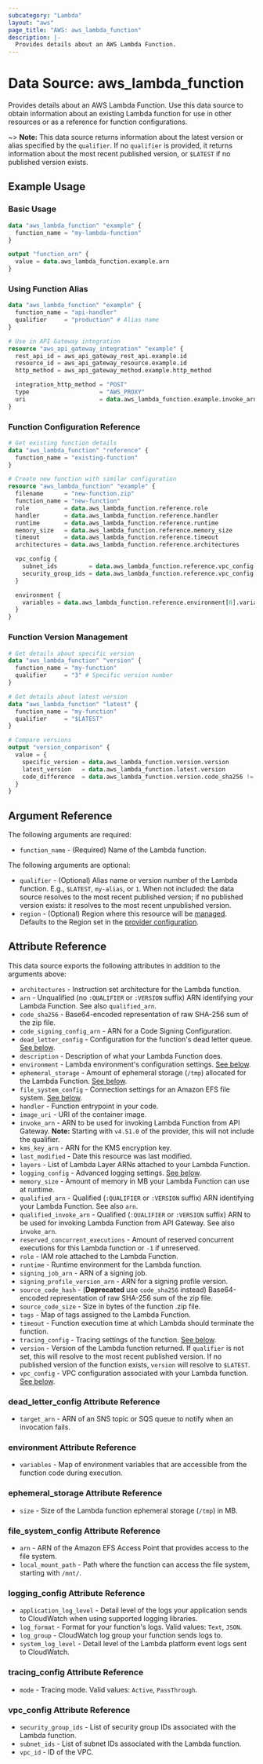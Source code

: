 ```yaml
---
subcategory: "Lambda"
layout: "aws"
page_title: "AWS: aws_lambda_function"
description: |-
  Provides details about an AWS Lambda Function.
---
```


# Data Source: aws_lambda_function

Provides details about an AWS Lambda Function. Use this data source to obtain information about an existing Lambda function for use in other resources or as a reference for function configurations.

~> **Note:** This data source returns information about the latest version or alias specified by the `qualifier`. If no `qualifier` is provided, it returns information about the most recent published version, or `$LATEST` if no published version exists.

## Example Usage

### Basic Usage

```terraform
data "aws_lambda_function" "example" {
  function_name = "my-lambda-function"
}

output "function_arn" {
  value = data.aws_lambda_function.example.arn
}
```

### Using Function Alias

```terraform
data "aws_lambda_function" "example" {
  function_name = "api-handler"
  qualifier     = "production" # Alias name
}

# Use in API Gateway integration
resource "aws_api_gateway_integration" "example" {
  rest_api_id = aws_api_gateway_rest_api.example.id
  resource_id = aws_api_gateway_resource.example.id
  http_method = aws_api_gateway_method.example.http_method

  integration_http_method = "POST"
  type                    = "AWS_PROXY"
  uri                     = data.aws_lambda_function.example.invoke_arn
}
```

### Function Configuration Reference

```terraform
# Get existing function details
data "aws_lambda_function" "reference" {
  function_name = "existing-function"
}

# Create new function with similar configuration
resource "aws_lambda_function" "example" {
  filename      = "new-function.zip"
  function_name = "new-function"
  role          = data.aws_lambda_function.reference.role
  handler       = data.aws_lambda_function.reference.handler
  runtime       = data.aws_lambda_function.reference.runtime
  memory_size   = data.aws_lambda_function.reference.memory_size
  timeout       = data.aws_lambda_function.reference.timeout
  architectures = data.aws_lambda_function.reference.architectures

  vpc_config {
    subnet_ids         = data.aws_lambda_function.reference.vpc_config[0].subnet_ids
    security_group_ids = data.aws_lambda_function.reference.vpc_config[0].security_group_ids
  }

  environment {
    variables = data.aws_lambda_function.reference.environment[0].variables
  }
}
```

### Function Version Management

```terraform
# Get details about specific version
data "aws_lambda_function" "version" {
  function_name = "my-function"
  qualifier     = "3" # Specific version number
}

# Get details about latest version
data "aws_lambda_function" "latest" {
  function_name = "my-function"
  qualifier     = "$LATEST"
}

# Compare versions
output "version_comparison" {
  value = {
    specific_version = data.aws_lambda_function.version.version
    latest_version   = data.aws_lambda_function.latest.version
    code_difference  = data.aws_lambda_function.version.code_sha256 != data.aws_lambda_function.latest.code_sha256
  }
}
```

## Argument Reference

The following arguments are required:

* `function_name` - (Required) Name of the Lambda function.

The following arguments are optional:

* `qualifier` - (Optional) Alias name or version number of the Lambda function. E.g., `$LATEST`, `my-alias`, or `1`. When not included: the data source resolves to the most recent published version; if no published version exists: it resolves to the most recent unpublished version.
* `region` - (Optional) Region where this resource will be [managed](https://docs.aws.amazon.com/general/latest/gr/rande.html#regional-endpoints). Defaults to the Region set in the [provider configuration](https://registry.terraform.io/providers/hashicorp/aws/latest/docs#aws-configuration-reference).

## Attribute Reference

This data source exports the following attributes in addition to the arguments above:

* `architectures` - Instruction set architecture for the Lambda function.
* `arn` - Unqualified (no `:QUALIFIER` or `:VERSION` suffix) ARN identifying your Lambda Function. See also `qualified_arn`.
* `code_sha256` - Base64-encoded representation of raw SHA-256 sum of the zip file.
* `code_signing_config_arn` - ARN for a Code Signing Configuration.
* `dead_letter_config` - Configuration for the function's dead letter queue. [See below](#dead_letter_config-attribute-reference).
* `description` - Description of what your Lambda Function does.
* `environment` - Lambda environment's configuration settings. [See below](#environment-attribute-reference).
* `ephemeral_storage` - Amount of ephemeral storage (`/tmp`) allocated for the Lambda Function. [See below](#ephemeral_storage-attribute-reference).
* `file_system_config` - Connection settings for an Amazon EFS file system. [See below](#file_system_config-attribute-reference).
* `handler` - Function entrypoint in your code.
* `image_uri` - URI of the container image.
* `invoke_arn` - ARN to be used for invoking Lambda Function from API Gateway. **Note:** Starting with `v4.51.0` of the provider, this will not include the qualifier.
* `kms_key_arn` - ARN for the KMS encryption key.
* `last_modified` - Date this resource was last modified.
* `layers` - List of Lambda Layer ARNs attached to your Lambda Function.
* `logging_config` - Advanced logging settings. [See below](#logging_config-attribute-reference).
* `memory_size` - Amount of memory in MB your Lambda Function can use at runtime.
* `qualified_arn` - Qualified (`:QUALIFIER` or `:VERSION` suffix) ARN identifying your Lambda Function. See also `arn`.
* `qualified_invoke_arn` - Qualified (`:QUALIFIER` or `:VERSION` suffix) ARN to be used for invoking Lambda Function from API Gateway. See also `invoke_arn`.
* `reserved_concurrent_executions` - Amount of reserved concurrent executions for this Lambda function or `-1` if unreserved.
* `role` - IAM role attached to the Lambda Function.
* `runtime` - Runtime environment for the Lambda function.
* `signing_job_arn` - ARN of a signing job.
* `signing_profile_version_arn` - ARN for a signing profile version.
* `source_code_hash` - (**Deprecated** use `code_sha256` instead) Base64-encoded representation of raw SHA-256 sum of the zip file.
* `source_code_size` - Size in bytes of the function .zip file.
* `tags` - Map of tags assigned to the Lambda Function.
* `timeout` - Function execution time at which Lambda should terminate the function.
* `tracing_config` - Tracing settings of the function. [See below](#tracing_config-attribute-reference).
* `version` - Version of the Lambda function returned. If `qualifier` is not set, this will resolve to the most recent published version. If no published version of the function exists, `version` will resolve to `$LATEST`.
* `vpc_config` - VPC configuration associated with your Lambda function. [See below](#vpc_config-attribute-reference).

### dead_letter_config Attribute Reference

* `target_arn` - ARN of an SNS topic or SQS queue to notify when an invocation fails.

### environment Attribute Reference

* `variables` - Map of environment variables that are accessible from the function code during execution.

### ephemeral_storage Attribute Reference

* `size` - Size of the Lambda function ephemeral storage (`/tmp`) in MB.

### file_system_config Attribute Reference

* `arn` - ARN of the Amazon EFS Access Point that provides access to the file system.
* `local_mount_path` - Path where the function can access the file system, starting with `/mnt/`.

### logging_config Attribute Reference

* `application_log_level` - Detail level of the logs your application sends to CloudWatch when using supported logging libraries.
* `log_format` - Format for your function's logs. Valid values: `Text`, `JSON`.
* `log_group` - CloudWatch log group your function sends logs to.
* `system_log_level` - Detail level of the Lambda platform event logs sent to CloudWatch.

### tracing_config Attribute Reference

* `mode` - Tracing mode. Valid values: `Active`, `PassThrough`.

### vpc_config Attribute Reference

* `security_group_ids` - List of security group IDs associated with the Lambda function.
* `subnet_ids` - List of subnet IDs associated with the Lambda function.
* `vpc_id` - ID of the VPC.
